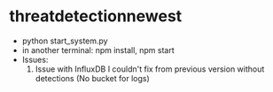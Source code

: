 # threatdetectionnewest
- python start_system.py 
- in another terminal: npm install, npm start
- Issues:
  1. Issue with InfluxDB I couldn't fix from previous version without detections (No bucket for logs) 
